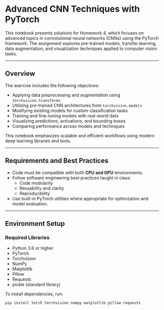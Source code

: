 # Advanced CNN Techniques with PyTorch

This notebook presents solutions for Homework 4, which focuses on advanced topics in convolutional neural networks (CNNs) using the PyTorch framework. The assignment explores pre-trained models, transfer learning, data augmentation, and visualization techniques applied to computer vision tasks.

---

## Overview

The exercise includes the following objectives:

- Applying data preprocessing and augmentation using `torchvision.transforms`
- Utilizing pre-trained CNN architectures from `torchvision.models`
- Modifying existing models for custom classification tasks
- Training and fine-tuning models with real-world data
- Visualizing predictions, activations, and bounding boxes
- Comparing performance across models and techniques

This notebook emphasizes scalable and efficient workflows using modern deep learning libraries and tools.

---

## Requirements and Best Practices

- Code must be compatible with both **CPU and GPU** environments.
- Follow software engineering best practices taught in class:
  - Code modularity
  - Reusability and clarity
  - Reproducibility
- Use built-in PyTorch utilities where appropriate for optimization and model evaluation.

---

## Environment Setup

### Required Libraries

- Python 3.6 or higher
- PyTorch
- Torchvision
- NumPy
- Matplotlib
- Pillow
- Requests
- pickle (standard library)

To install dependencies, run:

```bash
pip install torch torchvision numpy matplotlib pillow requests
